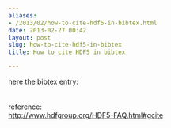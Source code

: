 ```yaml
---
aliases:
- /2013/02/how-to-cite-hdf5-in-bibtex.html
date: 2013-02-27 00:42
layout: post
slug: how-to-cite-hdf5-in-bibtex
title: How to cite HDF5 in bibtex

---
```


<p>
 here the bibtex entry:
 <br/>
 <br/>
 <script src="https://gist.github.com/zonca/5043796.js">
 </script>
 <br/>
 reference:
 <br/>
 <a href="http://www.hdfgroup.org/HDF5-FAQ.html#gcite">
  http://www.hdfgroup.org/HDF5-FAQ.html#gcite
 </a>
</p>
